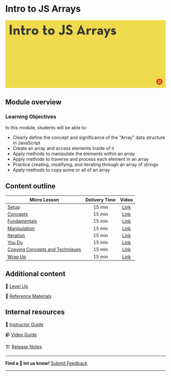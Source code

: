 # Intro to JS Arrays

![Hero image](./assets/hero.png)

## Module overview


### Learning Objectives

In this module, students will be able to:

  - Clearly define the concept and significance of the "Array" data structure in JavaScript
  - Create an array and access elements inside of it
  - Apply methods to manipulate the elements within an array
  - Apply methods to traverse and process each element in an array
  - Practice creating, modifying, and iterating through an array of strings
  - Apply methods to copy some or all of an array


## Content outline

| Micro Lesson | Delivery Time | Video |
|--------------|:-------------:|:-----:|
| [Setup](./setup/README.md)                                                     | 15 min | [Link]() |
| [Concepts](./concepts/README.md)                                               | 15 min | [Link]() |
| [Fundamentals](./fundamentals/README.md)                                       | 15 min | [Link]() |
| [Manipulation](./manipulation/README.md)                                       | 15 min | [Link]() |
| [Iteration](./iteration/README.md)                                             | 15 min | [Link]() |
| [You Do](./you-do/README.md)                                                   | 15 min | [Link]() |
| [Copying Concepts and Techniques](./copying-concepts-and-techniques/README.md) | 15 min | [Link]() |
| [Wrap Up](./wrap-up/README.md)                                                 | 15 min | [Link]() |

## Additional content 

:rocket: [Level Up](./level-up/README.md)

:open_book: [Reference Materials](./references/README.md)

## Internal resources

:file_folder: [Instructor Guide](./back-of-house/instructor-guide.md)

:video_camera: [Video Guide](./back-of-house/video-guide.md)

:building_construction: [Release Notes](./back-of-house/release-notes.md)

<hr>

**Find a :space_invader: let us know!**
[Submit Feedback](https://generalassembly.atlassian.net/servicedesk/customer/portal/16)

<hr>
